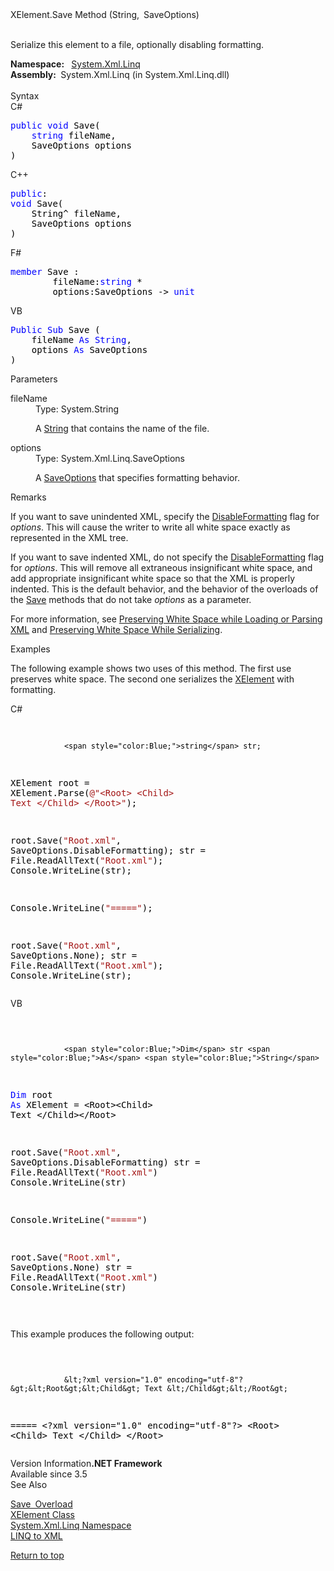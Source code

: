 <div xmlns="http://www.w3.org/1999/xhtml">
  <link type="text/css" rel="Stylesheet" href="..\branding1.css" />
  <!--Published via CAPS.-->
  <div class="topic">
    <div class="title">XElement<mtps:LanguageSpecificText runat="server" xmlns:mtps="http://msdn2.microsoft.com/mtps" devLangcs="." devLangcpp="::" devLangnu="." devLangvb=".">.</mtps:LanguageSpecificText>Save Method <mtps:LanguageSpecificText runat="server" xmlns:mtps="http://msdn2.microsoft.com/mtps" devLangcs="(String, SaveOptions)" devLangcpp="(String^, SaveOptions)" devLangnu="(String, SaveOptions)" devLangvb="(String, SaveOptions)">(String, SaveOptions)</mtps:LanguageSpecificText></div>
    <div id="mainSection">
      <div id="mainBody"> <div class="section"><div class="section"><p>Serialize this element to a file, optionally disabling formatting.</p></div><strong>Namespace:
      </strong>
       
      <a class="mtps-external-link" href="https://msdn.microsoft.com/en-us/library/bb299195(v=vs.110).aspx">System.Xml.Linq</a><br /><strong>Assembly:
        </strong> System.Xml.Linq (in System.Xml.Linq.dll)<br /><br /><div class="collapsible-area"><span id="collapsible-area-title">Syntax</span><div class="CodeSnippetLanguage" xmlns="">C#<div class="codeSnippetContainerCodeContainer"><div class="CodeSnippetToolBarText" style="valign: top"></div><div id="CodeSnippetContainerCode_0" class="CodeSnippetContainerCode"><div style="color:Black;"><pre>
<span style="color:Blue;">public</span> <span style="color:Blue;">void</span> Save(
	<span style="color:Blue;">string</span> fileName,
	SaveOptions options
)
</pre></div></div></div></div><div class="CodeSnippetLanguage" xmlns="">C++<div class="codeSnippetContainerCodeContainer"><div class="CodeSnippetToolBarText" style="valign: top"></div><div id="CodeSnippetContainerCode_0" class="CodeSnippetContainerCode"><div style="color:Black;"><pre>
<span style="color:Blue;">public</span>:
<span style="color:Blue;">void</span> Save(
	String^ fileName,
	SaveOptions options
)
</pre></div></div></div></div><div class="CodeSnippetLanguage" xmlns="">F#<div class="codeSnippetContainerCodeContainer"><div class="CodeSnippetToolBarText" style="valign: top"></div><div id="CodeSnippetContainerCode_0" class="CodeSnippetContainerCode"><div style="color:Black;"><pre>
<span style="color:Blue;">member</span> Save : 
        fileName:<span style="color:Blue;">string</span> *
        options:SaveOptions -&gt; <span style="color:Blue;">unit</span>
</pre></div></div></div></div><div class="CodeSnippetLanguage" xmlns="">VB<div class="codeSnippetContainerCodeContainer"><div class="CodeSnippetToolBarText" style="valign: top"></div><div id="CodeSnippetContainerCode_0" class="CodeSnippetContainerCode"><div style="color:Black;"><pre>
<span style="color:Blue;">Public</span> <span style="color:Blue;">Sub</span> Save (
	fileName <span style="color:Blue;">As</span> <span style="color:Blue;">String</span>,
	options <span style="color:Blue;">As</span> SaveOptions
)
</pre></div></div></div></div><div class="section"><html:h4 class="subHeading" xmlns:html="http://www.w3.org/1999/xhtml" xmlns:xlink="http://www.w3.org/1999/xlink">Parameters</html:h4><dl><dt><span class="parameter">fileName</span></dt><dd>
    Type:
    <LanguageSpecificText runat="server" devLangcs="System.String" devLangcpp="System::String^" devLangnu="System.String" devLangvb="System.String" xmlns="http://msdn2.microsoft.com/mtps">System.String</LanguageSpecificText><p>A <a class="mtps-external-link" href="https://msdn.microsoft.com/en-us/library/s1wwdcbf(v=vs.110).aspx">String</a> that contains the name of the file.</p></dd></dl><dl><dt><span class="parameter">options</span></dt><dd>
    Type:
    <LanguageSpecificText runat="server" devLangcs="System.Xml.Linq.SaveOptions" devLangcpp="System.Xml.Linq::SaveOptions" devLangnu="System.Xml.Linq.SaveOptions" devLangvb="System.Xml.Linq.SaveOptions" xmlns="http://msdn2.microsoft.com/mtps">System.Xml.Linq.SaveOptions</LanguageSpecificText><p>A <a class="mtps-external-link" href="https://msdn.microsoft.com/en-us/library/bb551441(v=vs.110).aspx">SaveOptions</a> that specifies formatting behavior.</p></dd></dl></div></div><div class="collapsible-area"><span id="collapsible-area-title">Remarks</span><div class="section"><p>If you want to save unindented XML, specify the <a class="mtps-external-link" href="https://msdn.microsoft.com/en-us/library/bb551441(v=vs.110).aspx">DisableFormatting</a> flag for <em>options</em>. This will cause the writer to write all white space exactly as represented in the XML tree.</p><p>If you want to save indented XML, do not specify the <a class="mtps-external-link" href="https://msdn.microsoft.com/en-us/library/bb551441(v=vs.110).aspx">DisableFormatting</a> flag for <em>options</em>. This will remove all extraneous insignificant white space, and add appropriate insignificant white space so that the XML is properly indented. This is the default behavior, and the behavior of the overloads of the <a class="mtps-external-link" href="../Bb355063_en-us_vs.110/Bb355063.md">Save</a> methods that do not take <em>options</em> as a parameter.</p><p>For more information, see <a class="mtps-external-link" href="https://msdn.microsoft.com/en-us/library/bb387014(v=vs.110).aspx">Preserving White Space while Loading or Parsing XML</a> and <a class="mtps-external-link" href="https://msdn.microsoft.com/en-us/library/bb387103(v=vs.110).aspx">Preserving White Space While Serializing</a>.</p></div></div><div class="collapsible-area"><span id="collapsible-area-title">Examples</span><div class="section"><div class="section"><div class="section"><p>The following example shows two uses of this method. The first use preserves white space. The second one serializes the <a class="mtps-external-link" href="https://msdn.microsoft.com/en-us/library/bb340098(v=vs.110).aspx">XElement</a> with formatting.</p><div class="CodeSnippetLanguage" xmlns="">C#<div class="codeSnippetContainerCodeContainer"><div class="CodeSnippetToolBarText" style="valign: top"></div><div id="CodeSnippetContainerCode_0" class="CodeSnippetContainerCode"><div style="color:Black;"><pre>

                <span style="color:Blue;">string</span> str;
XElement root = XElement.Parse(<span style="color:#A31515;">@"&lt;Root&gt; &lt;Child&gt; Text &lt;/Child&gt; &lt;/Root&gt;"</span>);

root.Save(<span style="color:#A31515;">"Root.xml"</span>, SaveOptions.DisableFormatting);
str = File.ReadAllText(<span style="color:#A31515;">"Root.xml"</span>);
Console.WriteLine(str);

Console.WriteLine(<span style="color:#A31515;">"====="</span>);

root.Save(<span style="color:#A31515;">"Root.xml"</span>, SaveOptions.None);
str = File.ReadAllText(<span style="color:#A31515;">"Root.xml"</span>);
Console.WriteLine(str);
</pre></div></div></div></div><div class="CodeSnippetLanguage" xmlns="">VB<div class="codeSnippetContainerCodeContainer"><div class="CodeSnippetToolBarText" style="valign: top"></div><div id="CodeSnippetContainerCode_0" class="CodeSnippetContainerCode"><div style="color:Black;"><pre>

                <span style="color:Blue;">Dim</span> str <span style="color:Blue;">As</span> <span style="color:Blue;">String</span>
<span style="color:Blue;">Dim</span> root <span style="color:Blue;">As</span> XElement = &lt;Root&gt;&lt;Child&gt; Text &lt;/Child&gt;&lt;/Root&gt;

root.Save(<span style="color:#A31515;">"Root.xml"</span>, SaveOptions.DisableFormatting)
str = File.ReadAllText(<span style="color:#A31515;">"Root.xml"</span>)
Console.WriteLine(str)

Console.WriteLine(<span style="color:#A31515;">"====="</span>)

root.Save(<span style="color:#A31515;">"Root.xml"</span>, SaveOptions.None)
str = File.ReadAllText(<span style="color:#A31515;">"Root.xml"</span>)
Console.WriteLine(str)

</pre></div></div></div></div><p>This example produces the following output:</p><div class="CodeSnippetLanguage" xmlns=""><div class="codeSnippetContainerCodeContainer"><div class="CodeSnippetToolBarText" style="valign: top"></div><div id="CodeSnippetContainerCode_0" class="CodeSnippetContainerCode"><div style="color:Black;"><pre>

                &lt;?xml version="1.0" encoding="utf-8"?&gt;&lt;Root&gt;&lt;Child&gt; Text &lt;/Child&gt;&lt;/Root&gt;
=====
&lt;?xml version="1.0" encoding="utf-8"?&gt;
&lt;Root&gt;
  &lt;Child&gt; Text &lt;/Child&gt;
&lt;/Root&gt;
</pre></div></div></div></div></div></div></div></div><div class="collapsible-area"><span id="collapsible-area-title">Version Information</span><strong>.NET Framework</strong><br />Available since 3.5<br /></div><div class="collapsible-area"><span id="collapsible-area-title">See Also</span><p><a class="mtps-external-link" href="../Bb355063_en-us_vs.110/Bb355063.md">Save Overload</a><br /><a class="mtps-external-link" href="https://msdn.microsoft.com/en-us/library/bb340098(v=vs.110).aspx">XElement Class</a><br /><a class="mtps-external-link" href="https://msdn.microsoft.com/en-us/library/bb299195(v=vs.110).aspx">System.Xml.Linq Namespace</a><br /><a class="mtps-external-link" href="https://msdn.microsoft.com/en-us/library/bb387098(v=vs.110).aspx">LINQ to XML</a><br /></p></div><a class="mtps-internal-anchor" href="#mainBody">Return to top</a><br /></div></div>
    </div>
  </div>
</div>